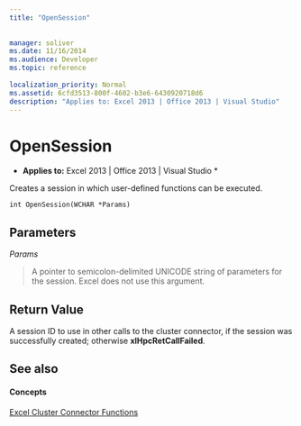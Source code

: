 ```yaml
---
title: "OpenSession"
 
 
manager: soliver
ms.date: 11/16/2014
ms.audience: Developer
ms.topic: reference
 
localization_priority: Normal
ms.assetid: 6cfd3513-800f-4602-b3e6-6430920718d6
description: "Applies to: Excel 2013 | Office 2013 | Visual Studio"
---
```


# OpenSession

 * **Applies to:** Excel 2013 | Office 2013 | Visual Studio * 
  
Creates a session in which user-defined functions can be executed.
  
```
int OpenSession(WCHAR *Params)
```

## Parameters

 _Params_
  
> A pointer to semicolon-delimited UNICODE string of parameters for the session. Excel does not use this argument.
    
## Return Value

A session ID to use in other calls to the cluster connector, if the session was successfully created; otherwise **xlHpcRetCallFailed**.
  
## See also

#### Concepts

[Excel Cluster Connector Functions](excel-cluster-connector-functions.md)


